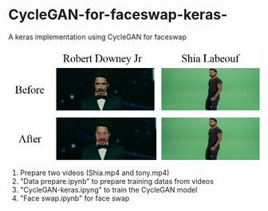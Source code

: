 # CycleGAN-for-faceswap-keras-
A keras implementation using CycleGAN for faceswap

![image](https://github.com/Scottchou7/CycleGAN-for-faceswap-keras-/blob/master/faceswap.png)

1. Prepare two videos (Shia.mp4 and tony.mp4)
2. "Data prepare.ipynb" to prepare training datas from videos
3. "CycleGAN-keras.ipyng" to train the CycleGAN model
4. "Face swap.ipynb" for face swap
